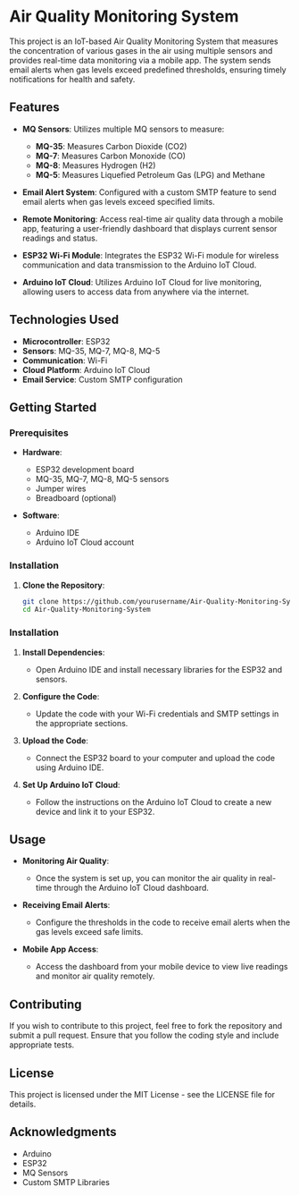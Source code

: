 # Air Quality Monitoring System

This project is an IoT-based Air Quality Monitoring System that measures the concentration of various gases in the air using multiple sensors and provides real-time data monitoring via a mobile app. The system sends email alerts when gas levels exceed predefined thresholds, ensuring timely notifications for health and safety.

## Features

- **MQ Sensors**: Utilizes multiple MQ sensors to measure:
  - **MQ-35**: Measures Carbon Dioxide (CO2)
  - **MQ-7**: Measures Carbon Monoxide (CO)
  - **MQ-8**: Measures Hydrogen (H2)
  - **MQ-5**: Measures Liquefied Petroleum Gas (LPG) and Methane

- **Email Alert System**: Configured with a custom SMTP feature to send email alerts when gas levels exceed specified limits.

- **Remote Monitoring**: Access real-time air quality data through a mobile app, featuring a user-friendly dashboard that displays current sensor readings and status.

- **ESP32 Wi-Fi Module**: Integrates the ESP32 Wi-Fi module for wireless communication and data transmission to the Arduino IoT Cloud.

- **Arduino IoT Cloud**: Utilizes Arduino IoT Cloud for live monitoring, allowing users to access data from anywhere via the internet.

## Technologies Used

- **Microcontroller**: ESP32
- **Sensors**: MQ-35, MQ-7, MQ-8, MQ-5
- **Communication**: Wi-Fi
- **Cloud Platform**: Arduino IoT Cloud
- **Email Service**: Custom SMTP configuration

## Getting Started

### Prerequisites

- **Hardware**:
  - ESP32 development board
  - MQ-35, MQ-7, MQ-8, MQ-5 sensors
  - Jumper wires
  - Breadboard (optional)

- **Software**:
  - Arduino IDE
  - Arduino IoT Cloud account

### Installation

1. **Clone the Repository**:

   ```bash
   git clone https://github.com/yourusername/Air-Quality-Monitoring-System.git
   cd Air-Quality-Monitoring-System
   
### Installation

1. **Install Dependencies**:
   - Open Arduino IDE and install necessary libraries for the ESP32 and sensors.

2. **Configure the Code**:
   - Update the code with your Wi-Fi credentials and SMTP settings in the appropriate sections.

3. **Upload the Code**:
   - Connect the ESP32 board to your computer and upload the code using Arduino IDE.

4. **Set Up Arduino IoT Cloud**:
   - Follow the instructions on the Arduino IoT Cloud to create a new device and link it to your ESP32.

## Usage

- **Monitoring Air Quality**:
  - Once the system is set up, you can monitor the air quality in real-time through the Arduino IoT Cloud dashboard.

- **Receiving Email Alerts**:
  - Configure the thresholds in the code to receive email alerts when the gas levels exceed safe limits.

- **Mobile App Access**:
  - Access the dashboard from your mobile device to view live readings and monitor air quality remotely.

## Contributing

If you wish to contribute to this project, feel free to fork the repository and submit a pull request. Ensure that you follow the coding style and include appropriate tests.

## License

This project is licensed under the MIT License - see the LICENSE file for details.

## Acknowledgments

- Arduino
- ESP32
- MQ Sensors
- Custom SMTP Libraries
